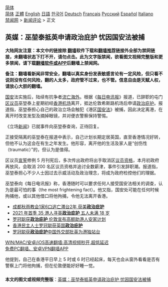  <!-- 面包屑导航 --> <div class="breadcrumb"><!-- GTranslate: https://gtranslate.io/ -->  <div class="switcher notranslate">  <div class="selected">  <a href="#" onclick="return false;"> 简体</a>  </div>  <div class="option">  <a href="https://www.bannedbook.org" onclick="doGTranslate('zh-CN|zh-CN');jQuery('div.switcher div.selected a').html(jQuery(this).html());return false;" title="简体中文" class="nturl selected"> 简体</a>  <a href="https://www.bannedbook.org/zh-tw/" onclick="doGTranslate('zh-CN|zh-TW');jQuery('div.switcher div.selected a').html(jQuery(this).html());return false;" title="繁體中文" class="nturl"> 正體</a>  <a href="https://www.bannedbook.org/en/" onclick="doGTranslate('zh-CN|en');jQuery('div.switcher div.selected a').html(jQuery(this).html());return false;" title="English" class="nturl"> English</a>  <a href="https://www.bannedbook.org/ja/" onclick="doGTranslate('zh-CN|ja');jQuery('div.switcher div.selected a').html(jQuery(this).html());return false;" title="日本語" class="nturl"> 日語</a>  <a href="https://www.bannedbook.org/ko/" onclick="doGTranslate('zh-CN|ko');jQuery('div.switcher div.selected a').html(jQuery(this).html());return false;" title="한국어" class="nturl"> 한국어</a>  <a href="https://www.bannedbook.org/de/" onclick="doGTranslate('zh-CN|de');jQuery('div.switcher div.selected a').html(jQuery(this).html());return false;" title="Deutsch" class="nturl"> Deutsch</a>  <a href="https://www.bannedbook.org/fr/" onclick="doGTranslate('zh-CN|fr');jQuery('div.switcher div.selected a').html(jQuery(this).html());return false;" title="Français" class="nturl"> Français</a>  <a href="https://www.bannedbook.org/ru/" onclick="doGTranslate('zh-CN|ru');jQuery('div.switcher div.selected a').html(jQuery(this).html());return false;" title="Русский" class="nturl"> Русский</a>  <a href="https://www.bannedbook.org/es/" onclick="doGTranslate('zh-CN|es');jQuery('div.switcher div.selected a').html(jQuery(this).html());return false;" title="Español" class="nturl"> Español</a>  <a href="https://www.bannedbook.org/it/" onclick="doGTranslate('zh-CN|it');jQuery('div.switcher div.selected a').html(jQuery(this).html());return false;" title="Italiano" class="nturl"> Italiano</a>  </div>  </div>      <div class='breadcrumb-sub'><!-- Breadcrumb NavXT 6.3.0 --> <a href="https://www.bannedbook.org/" class="home">禁闻网</a> &gt; <a href="https://www.bannedbook.org/bnews/comments/" class="category">新闻评论</a> &gt; 正文</div></div><h2>英媒：巫堃泰抵英申请政治庇护 忧因国安法被捕</h2> <p class="notice"><b>大陆网友注意：本文中的链接除 <a href="https://github.com/bannedbook/fanqiang" >翻墙</a>软件下载和<a href="https://github.com/killgcd/justmysocks/blob/master/README.md">翻墙推荐</a>链接外全部为禁网链接，未翻墙状态下打不开，请勿点击。此为文字版禁闻，欲看图文视频完整版和更多禁闻，请下载<a href="https://github.com/bannedbook/fanqiang">翻墙软件或APP</a>后翻墙上禁闻网。</p><p>备注：翻墙看新闻非常安全，翻墙以真实身份发表敏感言论有一定风险，但只看不说则没有任何风险，翻的人太多，政府管不过来，也不管。信息自由是天赋人权，请放心大胆的翻墙。</b></p>  <div class="entry">  <p><a href="https://www.bannedbook.org/bnews/tag/%E5%9B%BD%E5%AE%89/" class="st_tag internal_tag" rel="tag" title="标签 国安 下的日志">国安</a>法实施后，陆续有抗争者<a href="https://www.bannedbook.org/bnews/tag/%e6%b5%81%e4%ba%a1%e6%b5%b7%e5%a4%96/" class="st_tag internal_tag" rel="tag" title="标签 流亡海外 下的日志">流亡海外</a>。根据《<a href="https://www.bannedbook.org/bnews/tag/%E6%AF%8F%E6%97%A5%E7%94%B5%E8%AE%AF%E6%8A%A5/" class="st_tag internal_tag" rel="tag" title="标签 每日电讯报 下的日志">每日电讯报</a>》报道，已辞职的屯门<a href="https://www.bannedbook.org/bnews/tag/%E5%8C%BA%E8%AE%AE%E5%91%98/" class="st_tag internal_tag" rel="tag" title="标签 区议员 下的日志">区议员</a>巫堃泰上星期初经<a href="https://www.bannedbook.org/bnews/tag/%E9%A6%99%E6%B8%AF%E6%9C%BA%E5%9C%BA/" class="st_tag internal_tag" rel="tag" title="标签 香港机场 下的日志">香港机场</a>离开，抵达伦敦希斯路机场后申请<a href="https://www.bannedbook.org/bnews/tag/%e6%94%bf%e6%b2%bb%e5%ba%87%e6%8a%a4/" class="st_tag internal_tag" rel="tag" title="标签 政治庇护 下的日志">政治庇护</a>。报道指，巫堃泰担心自己的政治立场会触犯《港区<a href="https://www.bannedbook.org/bnews/tag/%e5%9b%bd%e5%ae%89%e6%b3%95/" class="st_tag internal_tag" rel="tag" title="标签 国安法 下的日志">国安法</a>》被捕，因此决定离港，在离开时改变发型及摘掉眼镜，并对便衣警察保持警惕。</p> <p>《立场<span class='wp_keywordlink_affiliate'><a href="https://www.bannedbook.org/" title="新闻">新闻</a></span>》已就事件向巫堃泰查询，正待回复。</p>  <p>正接受隔离的巫堃泰在报道中表示，自己计划长期定居英国，直至香港情况好转，但他不认为这会在有生之年发生。他形容，离开他的生活及家人是“创伤性（traumatic）”的，但认为是值得。</p> <p>区议员<span class='wp_keywordlink'><a href="https://www.bannedbook.org/forum5/topic17.html" title="宣誓与预言" target="_blank">宣誓</a></span>修例 5 月刊宪后，多次传出政府将出手取消区<a href="https://www.bannedbook.org/bnews/tag/%E8%AE%AE%E5%91%98%E8%B5%84%E6%A0%BC/" class="st_tag internal_tag" rel="tag" title="标签 议员资格 下的日志">议员资格</a>，本月初政府再放风，会取消 200 名区议员资格并追讨全数薪津，事件引发辞职潮。报道指，巫堃泰担心不少人士因过去示威活动及政治理念，将成为政府检控他们的理据。</p>  <p>巫堃泰向《每日电讯报》称，香港随时可以要求任何人接受国安法相关的调查，认为是最可怕的事（the most frightening fact）。他又指，国安处可能在任何时候拘捕他，或以其他借口将他拘捕，令他无法离开香港。</p> <ul class='op-related-articles' title='相关阅读'> <li><a href='https://www.bannedbook.org/bnews/ssgc/20210629/1576809.html' target='_blank'>成都秋雨教会1家6口逃亡滞台2年 获美<b>政治庇护</b></a></li> <li><a href='https://www.bannedbook.org/bnews/comments/20210528/1555159.html' target='_blank'>2021 年首季 35 港人寻英<b>政治庇护</b> 五人未满 18 岁</a></li> <li><a href='https://www.bannedbook.org/bnews/worldnews/20210409/1522619.html' target='_blank'>罗冠聪获<b>政治庇护</b> 伦敦宣布高额助港人安家计划</a></li> <li><a href='https://www.bannedbook.org/bnews/ssgc/20210408/1522330.html' target='_blank'>香港民主人士罗冠聪获英国<b>政治庇护</b></a></li> <li><a href='https://www.bannedbook.org/bnews/baitai/20210408/1522225.html' target='_blank'>罗冠聪获<b>政治庇护</b>中国外交部批英为港独站台</a></li> </ul> <p class="texttj"> <a href="https://github.com/bannedbook/fanqiang/wiki/V2ray%E6%9C%BA%E5%9C%BA" target="_blank">WIN/MAC/安卓/iOS高速翻墙:高清视频秒开,超低延迟</a><br/> <a href="https://github.com/bannedbook/fanqiang/wiki/%E7%A6%81%E9%97%BB%E7%BD%91%E5%AE%89%E5%8D%93%E7%BF%BB%E5%A2%99%E6%96%B0%E9%97%BBAPP" target="_blank">免费PC翻墙、安卓VPN翻墙APP</a></p> <p>他提到，自己在香港平日早上 5 时或 6 时已经起床，每天也会从窗外看看是否有警察上门将他拘捕，但在伦敦便能好好睡一觉。</p><a name='sharetosocial'></a>  <div style="margin-bottom:5px;padding-bottom:5px;clear:both"> <div id="archive-pix-1" class="banner-ads"> <!-- AuctionX Display platform tag START --> <div id="26318x728x90x621x_ADSLOT2" clicktrack="%%CLICK_URL_ESC%%"></div> <!-- AuctionX Display platform tag END --> </div> <div id="archive-pix-2" class="banner-ads"> <!-- AuctionX Display platform tag START --> <div id="26315x300x250x621x_ADSLOT2" clicktrack="%%CLICK_URL_ESC%%"></div> <!-- AuctionX Display platform tag END --> </div> </div>  <div id="archive-pix-1" class="banner-ads"> <!-- AuctionX Display platform tag START --> <div id="26318x728x90x621x_ADSLOT3" clicktrack="%%CLICK_URL_ESC%%"></div> <!-- AuctionX Display platform tag END --> </div> <div><b>本文的图文或视频完整版</b>：<a href='https://www.bannedbook.org/bnews/comments/20210722/1592121.html'>英媒：巫堃泰抵英申请政治庇护 忧因国安法被捕</a></div>  </div><!--END ENTRY--> 